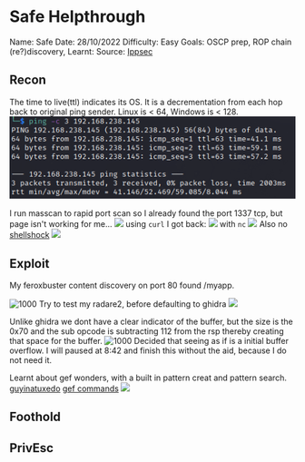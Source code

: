 # Safe Helpthrough
Name: Safe
Date:  28/10/2022
Difficulty:  Easy
Goals:  OSCP prep, ROP chain (re?)discovery, 
Learnt:
Source: [Ippsec](https://www.youtube.com/watch?v=CO_g3wtC7rk)

## Recon

The time to live(ttl) indicates its OS. It is a decrementation from each hop back to original ping sender. Linux is < 64, Windows is < 128.
![ping](OS-ProvingGrounds/Apex/Screenshots/ping.png)

I run masscan to rapid port scan so I already found the port 1337 tcp, but page isn't working for me...
![](notsoleet.png)
using `curl` I got back:
![](recievedhttp09.png)
with `nc`
![](cmdinjection.png)
Also no [shellshock](https://en.wikipedia.org/wiki/Shellshock_(software_bug))
![](alsonoshellshock.png)

## Exploit

My feroxbuster content discovery on port 80 found /myapp.

![1000](myappfile.png)
Try to test my radare2, before defaulting to ghidra
![](r2-dtheapp.png)

Unlike ghidra we dont have a clear indicator of the buffer, but the size is the 0x70 and the sub opcode is subtracting 112 from the rsp thereby creating that space for the buffer.
![1000](bufferoverflow.png)
Decided that seeing as if is a initial buffer overflow. I will paused at 8:42 and finish this without the aid, because I do not need it.

Learnt about gef wonders, with a built in pattern creat and pattern search.
[guyinatuxedo](https://guyinatuxedo.github.io/index.html)
[gef commands](https://hugsy.github.io/gef/commands/aliases/)
![](gefisgreat.png)

## Foothold

## PrivEsc

      
